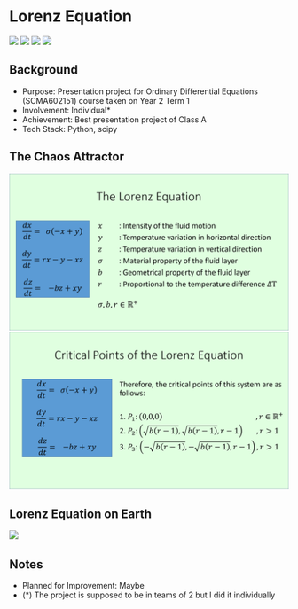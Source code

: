 # Lorenz Equation
<img src="https://img.shields.io/badge/Language-English-D5AE22"> <img src="https://img.shields.io/badge/Last Update-06/12/2017-0A7BBC"> <img src="https://img.shields.io/badge/Status-Not Working-D7624B"> <img src="https://img.shields.io/badge/Last Test-24/06/2023-2CB037">

## Background
- Purpose: Presentation project for Ordinary Differential Equations (SCMA602151) course taken on Year 2 Term 1
- Involvement: Individual*
- Achievement: Best presentation project of Class A
- Tech Stack: Python, scipy

## The Chaos Attractor
<img src="images/The Lorenz Equation.png">
<img src="images/Critical Points.png">

## Lorenz Equation on Earth
<img src="lorenz/animated-lorenz-attractor.gif">

## Notes
- Planned for Improvement: Maybe
- (*) The project is supposed to be in teams of 2 but I did it individually